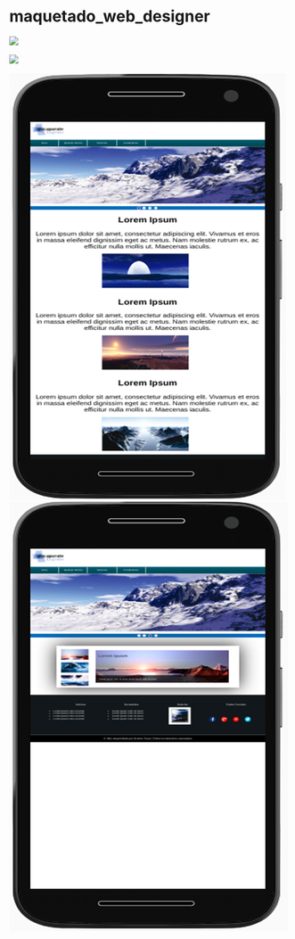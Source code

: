 # maquetado_web_designer

![](web.gif)


![](phone.gif)

<img src="cel.png">

<img src = "phone.png">

